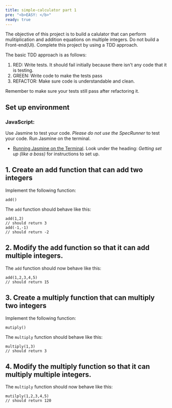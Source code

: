 ```yaml
---
title: simple-calculator part 1
pre: "<b>EASY: </b>"
ready: true
---
```


The objective of this project is to build a calulator that can perform mulitiplication and addition equations on multiple integers. Do not build a Front-end(UI). Complete this project by using a TDD approach. 

The basic TDD approach is as follows:

1. RED: Write tests. It should fail initially because there isn't any code that it is testing.
2. GREEN: Write code to make the tests pass
3. REFACTOR: Make sure code is understandable and clean.

Remember to make sure your tests still pass after refactoring it.

## Set up environment

### JavaScript:

Use Jasmine to test your code. *Please do not use the SpecRunner* to test your code. Run Jasmine on the terminal.
- [Running Jasmine on the Terminal](../../../topics/jasmine-unit-tests/_index.md). Look under the heading: *Getting set up (like a boss)* for instructions to set up.

## 1. Create an add function that can add two integers

Implement the following function:
```
add()
```

The `add` function should behave like this:

```
add(1,2)
// should return 3
add(-1,-1)
// should return -2
```

## 2. Modify the add function so that it can add multiple integers.

The `add` function should now behave like this:

```
add(1,2,3,4,5)
// should return 15
```

## 3. Create a multiply function that can multiply two integers

Implement the following function:
```
mutiply()
```

The `multiply` function should behave like this:

```
multiply(1,3)
// should return 3
```


## 4. Modify the multiply function so that it can multiply multiple integers.

The `multiply` function should now behave like this:

```
mutilply(1,2,3,4,5)
// should return 120
```
